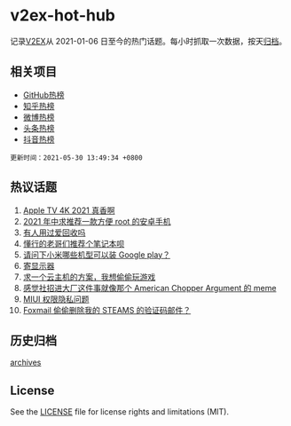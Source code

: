 # v2ex-hot-hub

 记录[V2EX](https://www.v2ex.com/)从 2021-01-06 日至今的热门话题。每小时抓取一次数据，按天[归档](archives)。
 
 ## 相关项目

- [GitHub热榜](https://github.com/snaildev/github-hot-hub)
- [知乎热榜](https://github.com/snaildev/zhihu-hot-hub)
- [微博热榜](https://github.com/snaildev/weibo-hot-hub)
- [头条热榜](https://github.com/snaildev/toutiao-hot-hub)
- [抖音热榜](https://github.com/snaildev/douyin-hot-hub)


 `更新时间：2021-05-30 13:49:34 +0800`

## 热议话题

1. [Apple TV 4K 2021 真香啊](https://www.v2ex.com/t/780078)
1. [2021 年中求推荐一款方便 root 的安卓手机](https://www.v2ex.com/t/780027)
1. [有人用过爱回收吗](https://www.v2ex.com/t/780117)
1. [懂行的老哥们推荐个笔记本呗](https://www.v2ex.com/t/780043)
1. [请问下小米哪些机型可以装 Google play？](https://www.v2ex.com/t/780014)
1. [寄显示器](https://www.v2ex.com/t/780090)
1. [求一个云主机的方案，我想偷偷玩游戏](https://www.v2ex.com/t/780082)
1. [感觉社招进大厂这件事就像那个 American Chopper Argument 的 meme](https://www.v2ex.com/t/780015)
1. [MIUI 权限隐私问题](https://www.v2ex.com/t/780119)
1. [Foxmail 偷偷删除我的 STEAMS 的验证码邮件？](https://www.v2ex.com/t/780091)

## 历史归档

[archives](archives)

## License

See the [LICENSE](LICENSE) file for license rights and limitations (MIT).
